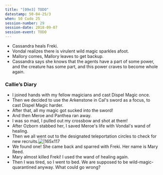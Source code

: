 ```yaml
---
title: "[09e3] TODO"
datestamp: 50-04-25/3
when: 50 Cudo 25
session-number: 29
session-date: 2018-09-07
session-event: TODO
---
```


* Cassandra heals Freki.
* Vondal realizes there is virulent wild magic sparkles afoot.
* Mallory comes, Mallory leaves to get backup.
* Cassandra says she knows that the agents have a part of some power, and the creature has some part, and this power craves to become whole again.

### Callie’s Diary

* I joined hands with my fellow magicians and cast Dispel Magic once.
* Then we decided to use the Arkenstone in Cal's sword as a focus, to cast Dispel Magic harder.
* After that, all my magic got sucked into the sword!
* And then Meroe and Panthea ran away.
* I was so mad, I pulled out my crossbow and shot at them!
* After Ozborn stabbed her, I saved Meroe's life with Vondal's wand of healing.
* Then we all went out to the designated teleportation circles to check for new recruits.![|165x117](https://lh4.googleusercontent.com/elw3UZQddMJ3EtfTvRtmZrzkWRgFuiOXk-qQxXmeXaSP85ORChURULZexGtChJH-KwOJIeyj9wRpzJBElZFve5YLT7zYz3uhYv9_c6x6LIJhmFZCOF0W3CmxDFYSlySpcVUQmOEKdRHWCvzfuyRSrC_y5XJhLkSCdptHMod7_pKxSnzo6kfsKVlm)
* We found one! She came back and sparred with Freki. Her name is Mary Reed.
* Mary almost killed Freki! I used the wand of healing again.
* Then I was tired, so I went to bed. We are supposed to be wild-magic-quarantined anyway. What could go wrong?
